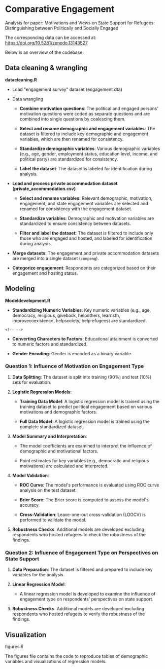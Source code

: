 # Comparative Engagement

Analysis for paper: Motivations and Views on State Support for Refugees: Distinguishing between Politically and Socially Engaged

The corresponding data can be accessed at: <https://doi.org/10.5281/zenodo.13143527>

Below is an overview of the codebase:

## Data cleaning & wrangling

**datacleaning.R**

-   Load "engagement survey" dataset (engagement.dta)

-   Data wrangling

    -   **Combine motivation questions**: The political and engaged persons' motivation questions were coded as separate questions and are combined into single questions by coalescing them.

    -   **Select and rename demographic and engagement variables**: The dataset is filtered to include key demographic and engagement variables, which are then renamed for consistency.

    -   **Standardize demographic variables**: Various demographic variables (e.g., age, gender, employment status, education level, income, and political party) are standardized for consistency.

    -   **Label the dataset**: The dataset is labeled for identification during analysis.

-   **Load and process private accommodation dataset (private_accommodation.csv)**

    -   **Select and rename variables**: Relevant demographic, motivation, engagement, and state engagement variables are selected and renamed for consistency with the engagement dataset.

    -   **Standardize variables**: Demographic and motivation variables are standardized to ensure consistency between datasets.

    -   **Filter and label the dataset**: The dataset is filtered to include only those who are engaged and hosted, and labeled for identification during analysis.

-   **Merge datasets**: The engagement and private accommodation datasets are merged into a single dataset (`compeng`).

-   **Categorize engagement**: Respondents are categorized based on their engagement and hosting status.

## Modeling

**Modeldevelopment.R**

-   **Standardizing Numeric Variables**: Key numeric variables (e.g., age, democracy, religious, giveback, helpothers, learnsth, improvecoexistence, helpsociety, helprefugees) are standardized.

```{=html}
<!-- -->
```
-   **Converting Characters to Factors**: Educational attainment is converted to numeric factors and standardized.

-   **Gender Encoding**: Gender is encoded as a binary variable.

### Question 1: Influence of Motivation on Engagement Type

1.  **Data Splitting**: The dataset is split into training (90%) and test (10%) sets for evaluation.

2.  **Logistic Regression Models**:

    -   **Training Data Model**: A logistic regression model is trained using the training dataset to predict political engagement based on various motivations and demographic factors.

    -   **Full Data Model**: A logistic regression model is trained using the complete standardized dataset.

3.  **Model Summary and Interpretation**:

    -   The model coefficients are examined to interpret the influence of demographic and motivational factors.

    -   Point estimates for key variables (e.g., democratic and religious motivations) are calculated and interpreted.

4.  **Model Validation**:

    -   **ROC Curve**: The model's performance is evaluated using ROC curve analysis on the test dataset.

    -   **Brier Score**: The Brier score is computed to assess the model's accuracy.

    -   **Cross-Validation**: Leave-one-out cross-validation (LOOCV) is performed to validate the model.

5.  **Robustness Checks**: Additional models are developed excluding respondents who hosted refugees to check the robustness of the findings.

### Question 2: Influence of Engagement Type on Perspectives on State Support

1.  **Data Preparation**: The dataset is filtered and prepared to include key variables for the analysis.

2.  **Linear Regression Model**:

    -   A linear regression model is developed to examine the influence of engagement type on respondents' perspectives on state support.

3.  **Robustness Checks**: Additional models are developed excluding respondents who hosted refugees to verify the robustness of the findings.

## Visualization

figures.R

The figures file contains the code to reproduce tables of demographic variables and visualizations of regression models.
